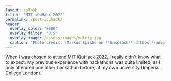 ```yaml
---
layout: splash
title:  "MIT iQuHack 2022"
permalink: /post-iquhack/
header:
  overlay_color: "#000"
  overlay_filter: "0.5"
  overlay_image: /assets/images/matrix.jpg
  caption: "Photo credit: [Markus Spiske on **Unsplash**](https://unsplash.com/photos/iar-afB0QQw)"
---
```


When I was chosen to attend MIT iQuHack 2022, I really didn't know what to expect.
My previous experience with hackathons was quite limited, as I only attended
one other hackathon before, at my own university (Imperial College London).